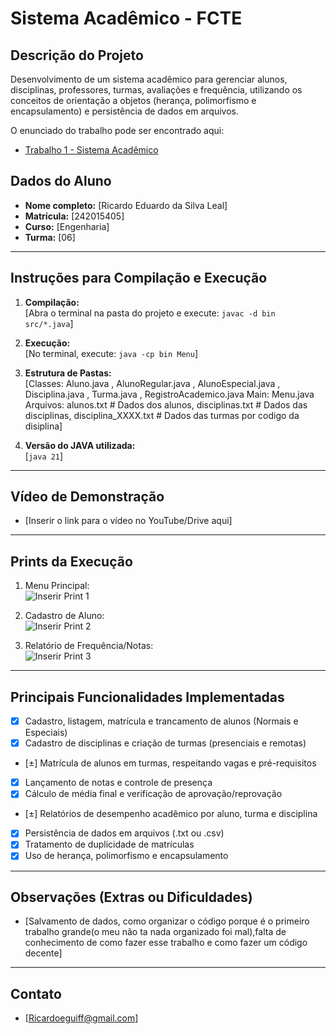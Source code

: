 # Sistema Acadêmico - FCTE

## Descrição do Projeto

Desenvolvimento de um sistema acadêmico para gerenciar alunos, disciplinas, professores, turmas, avaliações e frequência, utilizando os conceitos de orientação a objetos (herança, polimorfismo e encapsulamento) e persistência de dados em arquivos.

O enunciado do trabalho pode ser encontrado aqui:
- [Trabalho 1 - Sistema Acadêmico](https://github.com/lboaventura25/OO-T06_2025.1_UnB_FCTE/blob/main/trabalhos/ep1/README.md)

## Dados do Aluno

- **Nome completo:** [Ricardo Eduardo da Silva Leal]
- **Matrícula:** [242015405]
- **Curso:** [Engenharia]
- **Turma:** [06]

---

## Instruções para Compilação e Execução

1. **Compilação:**  
   [Abra o terminal na pasta do projeto e execute: ```javac -d bin src/*.java```]

2. **Execução:**  
   [No terminal, execute: ```java -cp bin Menu```]

3. **Estrutura de Pastas:**  
   [Classes: Aluno.java , AlunoRegular.java , AlunoEspecial.java , Disciplina.java , Turma.java , RegistroAcademico.java Main: Menu.java Arquivos: alunos.txt # Dados dos alunos, disciplinas.txt # Dados das disciplinas,
    disciplina_XXXX.txt # Dados das turmas por codigo da disiplina]

3. **Versão do JAVA utilizada:**  
   [`java 21`]

---

## Vídeo de Demonstração

- [Inserir o link para o vídeo no YouTube/Drive aqui]

---

## Prints da Execução

1. Menu Principal:  
   ![Inserir Print 1](caminho/do/print1.png)

2. Cadastro de Aluno:  
   ![Inserir Print 2](caminho/do/print2.png)

3. Relatório de Frequência/Notas:  
   ![Inserir Print 3](caminho/do/print3.png)

---

## Principais Funcionalidades Implementadas

- [x] Cadastro, listagem, matrícula e trancamento de alunos (Normais e Especiais)
- [x] Cadastro de disciplinas e criação de turmas (presenciais e remotas)
- [±] Matrícula de alunos em turmas, respeitando vagas e pré-requisitos
- [x] Lançamento de notas e controle de presença
- [x] Cálculo de média final e verificação de aprovação/reprovação
- [±] Relatórios de desempenho acadêmico por aluno, turma e disciplina
- [x] Persistência de dados em arquivos (.txt ou .csv)
- [x] Tratamento de duplicidade de matrículas
- [x] Uso de herança, polimorfismo e encapsulamento

---

## Observações (Extras ou Dificuldades)

- [Salvamento de dados, como organizar o código porque é o primeiro trabalho grande(o meu não ta nada organizado foi mal),falta de conhecimento de como fazer esse trabalho e como fazer um código decente]

---

## Contato

- [Ricardoeguiff@gmail.com]
